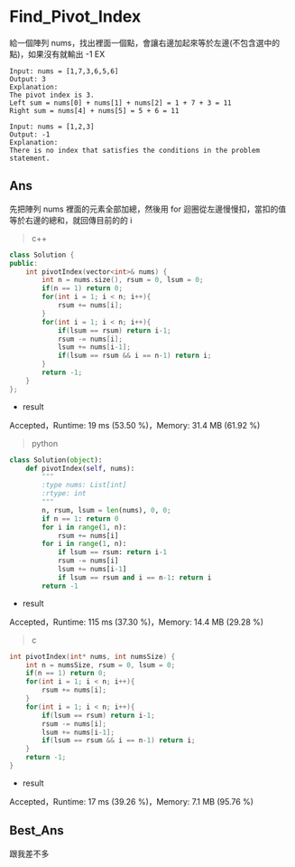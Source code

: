 # Find_Pivot_Index

給一個陣列 nums，找出裡面一個點，會讓右邊加起來等於左邊(不包含選中的點)，如果沒有就輸出 -1 EX

```
Input: nums = [1,7,3,6,5,6]
Output: 3
Explanation:
The pivot index is 3.
Left sum = nums[0] + nums[1] + nums[2] = 1 + 7 + 3 = 11
Right sum = nums[4] + nums[5] = 5 + 6 = 11

Input: nums = [1,2,3]
Output: -1
Explanation:
There is no index that satisfies the conditions in the problem statement.
```



## Ans

先把陣列 nums 裡面的元素全部加總，然後用 for 迴圈從左邊慢慢扣，當扣的值等於右邊的總和，就回傳目前的的 i

> c++

```c++
class Solution {
public:
    int pivotIndex(vector<int>& nums) {
        int n = nums.size(), rsum = 0, lsum = 0;
        if(n == 1) return 0;
        for(int i = 1; i < n; i++){
            rsum += nums[i];
        }
        for(int i = 1; i < n; i++){
            if(lsum == rsum) return i-1;
            rsum -= nums[i];
            lsum += nums[i-1];
            if(lsum == rsum && i == n-1) return i;
        }
        return -1;
    }
};
```

* result

Accepted，Runtime: 19 ms (53.50 %)，Memory: 31.4 MB (61.92 %)

> python

```python
class Solution(object):
    def pivotIndex(self, nums):
        """
        :type nums: List[int]
        :rtype: int
        """
        n, rsum, lsum = len(nums), 0, 0;
        if n == 1: return 0
        for i in range(1, n):
            rsum += nums[i]
        for i in range(1, n):
            if lsum == rsum: return i-1
            rsum -= nums[i]
            lsum += nums[i-1]
            if lsum == rsum and i == n-1: return i
        return -1
```

* result

Accepted，Runtime: 115 ms (37.30 %)，Memory: 14.4 MB (29.28 %)

> c

```c
int pivotIndex(int* nums, int numsSize) {
    int n = numsSize, rsum = 0, lsum = 0;
    if(n == 1) return 0;
    for(int i = 1; i < n; i++){
        rsum += nums[i];
    }
    for(int i = 1; i < n; i++){
        if(lsum == rsum) return i-1;
        rsum -= nums[i];
        lsum += nums[i-1];
        if(lsum == rsum && i == n-1) return i;
    }
    return -1;
}
```

* result

Accepted，Runtime: 17 ms (39.26 %)，Memory: 7.1 MB (95.76 %)

## Best_Ans

跟我差不多
